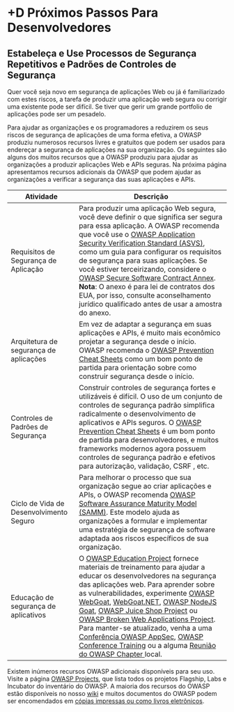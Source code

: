 # +D Próximos Passos Para Desenvolvedores

## Estabeleça e Use Processos de Segurança Repetitivos e Padrões de Controles de Segurança

Quer você seja novo em segurança de aplicações Web ou já é familiarizado com estes riscos, a tarefa de produzir uma aplicação web segura ou corrigir uma existente pode ser difícil. Se tiver que gerir um grande portfolio de aplicações pode ser um pesadelo.

Para ajudar as organizações e os programadores a reduzirem os seus riscos de segurança de aplicações de uma forma efetiva, a OWASP produziu numerosos recursos livres e gratuitos que podem ser usados para endereçar a segurança de aplicações na sua organização. Os seguintes são alguns dos muitos recursos que a OWASP produziu para ajudar as organizações a produzir aplicações Web e APIs seguras. Na próxima página apresentamos recursos adicionais da OWASP que podem ajudar as organizações a verificar a segurança das suas aplicações e APIs.

| Atividade | Descrição |
| --- | --- |
| Requisitos de Segurança de Aplicação | Para produzir uma aplicação Web segura, você deve definir o que significa ser segura para essa aplicação. A OWASP recomenda que você use o [OWASP Application Security Verification Standard (ASVS)](https://www.owasp.org/index.php/ASVS), como um guia para configurar os requisitos de segurança para suas aplicações. Se você estiver terceirizando, considere o [OWASP Secure Software Contract Annex](https://www.owasp.org/index.php/OWASP_Secure_Software_Contract_Annex). **Nota**: O anexo é para lei de contratos dos EUA, por isso, consulte aconselhamento jurídico qualificado antes de usar a amostra do anexo. |
| Arquitetura de segurança de aplicações | Em vez de adaptar a segurança em suas aplicações e APIs, é muito mais econômico projetar a segurança desde o início. OWASP recomenda o [OWASP Prevention Cheat Sheets](https://www.owasp.org/index.php/OWASP_Cheat_Sheet_Series) como um bom ponto de partida para orientação sobre como construir segurança desde o início. |
| Controles de Padrões de Segurança | Construir controles de segurança fortes e utilizáveis é difícil. O uso de um conjunto de controles de segurança padrão simplifica radicalmente o desenvolvimento de aplicativos e APIs seguros. O [OWASP Prevention Cheat Sheets](https://www.owasp.org/index.php/OWASP_Cheat_Sheet_Series) é um bom ponto de partida para desenvolvedores, e muitos frameworks modernos agora possuem controles de segurança padrão e efetivos para autorização, validação, CSRF , etc. |
| Ciclo de Vida de Desenvolvimento Seguro | Para melhorar o processo que sua organização segue ao criar aplicações e APIs, o OWASP recomenda [OWASP Software Assurance Maturity Model (SAMM)](https://www.owasp.org/index.php/OWASP_SAMM_Project). Este modelo ajuda as organizações a formular e implementar uma estratégia de segurança de software adaptada aos riscos específicos de sua organização. |
| Educação de segurança de aplicativos | O [OWASP Education Project](https://www.owasp.org/index.php/Category:OWASP_Education_Project) fornece materiais de treinamento para ajudar a educar os desenvolvedores na segurança das aplicações web. Para aprender sobre as vulnerabilidades, experimente [OWASP WebGoat](https://www.owasp.org/index.php/WebGoat), [WebGoat.NET](https://www.owasp.org/index.php/Categoria:OWASP_WebGoat.NET), [OWASP NodeJS Goat](https://www.owasp.org/index.php/OWASP_Node_js_Goat_Project), [OWASP Juice Shop Project](https://www.owasp.org/index.php/OWASP_Juice_Shop_Project) ou [OWASP Broken Web Applications Project](https://www.owasp.org/index.php/OWASP_Broken_Web_Applications_Project). Para manter-se atualizado, venha a uma [Conferência OWASP AppSec](https://www.owasp.org/index.php/Category:OWASP_AppSec_Conference), [OWASP Conference Training](https://www.owasp.org/index.php/Category:OWASP_AppSec_Conference) ou a alguma [Reunião do OWASP Chapter ](https://www.owasp.org/index.php/Category:OWASP_Chapter) local. |

Existem inúmeros recursos OWASP adicionais disponíveis para seu uso. Visite a página [OWASP Projects](https://www.owasp.org/index.php/Projects), que lista todos os projetos Flagship, Labs e Incubator do inventário do OWASP. A maioria dos recursos do OWASP estão disponíveis no nosso [wiki](https://www.owasp.org/) e muitos documentos do OWASP podem ser encomendados em [cópias impressas ou como livros eletrônicos](https://stores.lulu.com/owasp).

